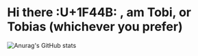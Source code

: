 # Hi there :U+1F44B: , am Tobi, or Tobias (whichever you prefer)

![Anurag's GitHub stats](https://github-readme-stats.vercel.app/api?username=tobigiwa&show_icons=true&theme=radical)  

